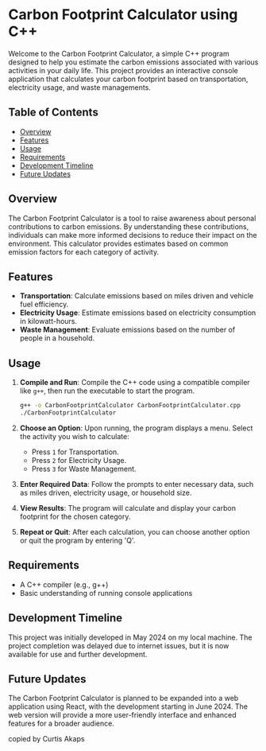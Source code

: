 # Carbon Footprint Calculator using C++

Welcome to the Carbon Footprint Calculator, a simple C++ program designed to help you estimate the carbon emissions associated with various activities in your daily life. This project provides an interactive console application that calculates your carbon footprint based on transportation, electricity usage, and waste managements.

## Table of Contents

- [Overview](#overview)
- [Features](#features)
- [Usage](#usage)
- [Requirements](#requirements)
- [Development Timeline](#development-timeline)
- [Future Updates](#future-updates)

## Overview

The Carbon Footprint Calculator is a tool to raise awareness about personal contributions to carbon emissions. By understanding these contributions, individuals can make more informed decisions to reduce their impact on the environment. This calculator provides estimates based on common emission factors for each category of activity.

## Features

- **Transportation**: Calculate emissions based on miles driven and vehicle fuel efficiency.
- **Electricity Usage**: Estimate emissions based on electricity consumption in kilowatt-hours.
- **Waste Management**: Evaluate emissions based on the number of people in a household.

## Usage

1. **Compile and Run**: Compile the C++ code using a compatible compiler like `g++`, then run the executable to start the program.

   ```bash
   g++ -o CarbonFootprintCalculator CarbonFootprintCalculator.cpp
   ./CarbonFootprintCalculator
   ```

2. **Choose an Option**: Upon running, the program displays a menu. Select the activity you wish to calculate:
    - Press `1` for Transportation.
    - Press `2` for Electricity Usage.
    - Press `3` for Waste Management.

3. **Enter Required Data**: Follow the prompts to enter necessary data, such as miles driven, electricity usage, or household size.

4. **View Results**: The program will calculate and display your carbon footprint for the chosen category.

5. **Repeat or Quit**: After each calculation, you can choose another option or quit the program by entering 'Q'.

## Requirements

- A C++ compiler (e.g., g++)
- Basic understanding of running console applications

## Development Timeline

This project was initially developed in May 2024 on my local machine. The project completion was delayed due to internet issues, but it is now available for use and further development.

## Future Updates

The Carbon Footprint Calculator is planned to be expanded into a web application using React, with the development starting in June 2024. The web version will provide a more user-friendly interface and enhanced features for a broader audience.

copied by Curtis Akaps
